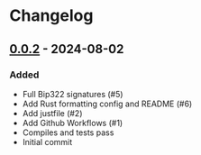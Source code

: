 Changelog
=========

[0.0.2](https://github.com/raphjaph/bip322/releases/tag/0.0.2) - 2024-08-02
---------------------------------------------------------------------------

### Added
- Full Bip322 signatures (#5)
- Add Rust formatting config and README (#6)
- Add justfile (#2)
- Add Github Workflows (#1)
- Compiles and tests pass
- Initial commit
